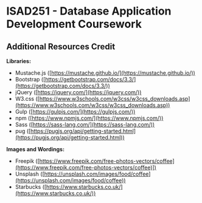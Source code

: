 # ISAD251 - Database Application Development Coursework

## Additional Resources Credit

**Libraries:**
- Mustache.js ([https://mustache.github.io/](https://mustache.github.io/))
- Bootstrap ([https://getbootstrap.com/docs/3.3/](https://getbootstrap.com/docs/3.3/))
- jQuery ([https://jquery.com/](https://jquery.com/))
- W3.css ([https://www.w3schools.com/w3css/w3css_downloads.asp](https://www.w3schools.com/w3css/w3css_downloads.asp))
- Gulp ([https://gulpjs.com/](https://gulpjs.com/))
- npm ([https://www.npmjs.com/](https://www.npmjs.com/))
- Sass ([https://sass-lang.com/](https://sass-lang.com/))
- pug ([https://pugjs.org/api/getting-started.html](https://pugjs.org/api/getting-started.html))

**Images and Wordings:**
- Freepik ([https://www.freepik.com/free-photos-vectors/coffee](https://www.freepik.com/free-photos-vectors/coffee)])
- Unsplash ([https://unsplash.com/images/food/coffee](https://unsplash.com/images/food/coffee))
- Starbucks ([https://www.starbucks.co.uk/](https://www.starbucks.co.uk/))